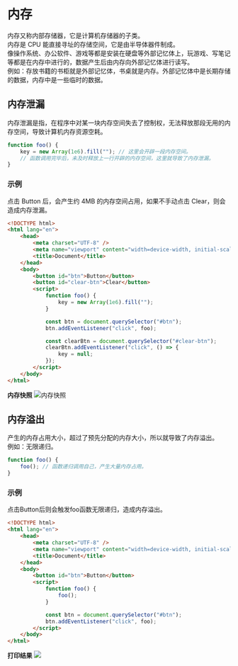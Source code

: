 # 内存

内存又称内部存储器，它是计算机存储器的子类。<br/>
内存是 CPU 能直接寻址的存储空间，它是由半导体器件制成。<br/>
像操作系统、办公软件、游戏等都是安装在硬盘等外部记忆体上，玩游戏、写笔记等都是在内存中进行的，数据产生后由内存向外部记忆体进行读写。<br/>
例如：存放书籍的书柜就是外部记忆体，书桌就是内存。外部记忆体中是长期存储的数据，内存中是一些临时的数据。

## 内存泄漏

内存泄漏是指，在程序中对某一块内存空间失去了控制权，无法释放那段无用的内存空间，导致计算机内存资源空耗。

```js
function foo() {
	key = new Array(1e6).fill(""); // 这里会开辟一段内存空间。
	// 函数调用完毕后，未及时释放上一行开辟的内存空间，这里就导致了内存泄漏。
}
```

### 示例<br/>

点击 Button 后，会产生约 4MB 的内存空间占用，如果不手动点击 Clear，则会造成内存泄漏。

```html
<!DOCTYPE html>
<html lang="en">
	<head>
		<meta charset="UTF-8" />
		<meta name="viewport" content="width=device-width, initial-scale=1.0" />
		<title>Document</title>
	</head>
	<body>
		<button id="btn">Button</button>
		<button id="clear-btn">Clear</button>
		<script>
			function foo() {
				key = new Array(1e6).fill("");
			}

			const btn = document.querySelector("#btn");
			btn.addEventListener("click", foo);

			const clearBtn = document.querySelector("#clear-btn");
			clearBtn.addEventListener("click", () => {
				key = null;
			});
		</script>
	</body>
</html>
```

**内存快照**
![内存快照](/imgs/memory-leak.png)

## 内存溢出

产生的内存占用大小，超过了预先分配的内存大小，所以就导致了内存溢出。<br/>
例如：无限递归。

```js
function foo() {
	foo(); // 函数递归调用自己，产生大量内存占用。
}
```

### 示例
点击Button后则会触发foo函数无限递归，造成内存溢出。

```html
<!DOCTYPE html>
<html lang="en">
	<head>
		<meta charset="UTF-8" />
		<meta name="viewport" content="width=device-width, initial-scale=1.0" />
		<title>Document</title>
	</head>
	<body>
		<button id="btn">Button</button>
		<script>
			function foo() {
				foo();
			}

			const btn = document.querySelector("#btn");
			btn.addEventListener("click", foo);
		</script>
	</body>
</html>
```

**打印结果**
![](/imgs/memory-overflow.png)
